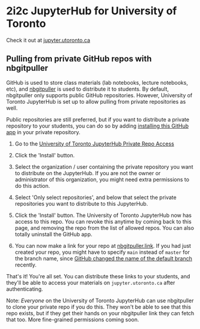 # 2i2c JupyterHub for University of Toronto

Check it out at [jupyter.utoronto.ca](https://jupyter.utoronto.ca)

## Pulling from private GitHub repos with nbgitpuller

GitHub is used to store class materials (lab notebooks, lecture notebooks, etc), and
[nbgitpuller](https://jupyterhub.github.io/nbgitpuller/) is used to distribute it
to students. By default, nbgitpuller only supports public GitHub repositories. However,
University of Toronto JupyterHub is set up to allow pulling from private repositories
as well. 

Public repositories are still preferred, but if you want to distribute a private repository
to your students, you can do so by adding [installing this GitHub app](https://github.com/apps/utoronto-jupyterhub-private-cloner)
in your private repository.

1. Go to the [University of Toronto JupyterHub Private Repo Access](https://github.com/apps/utoronto-jupyterhub-private-cloner)

2. Click the 'Install' button.

3. Select the organization / user containing the private repository you want to distribute
   on the JupyterHub. If you are not the owner or administrator of this organization, you might
   need extra permissions to do this action.
   
4. Select 'Only select repositories', and below that select the private repositories you want
   to distribute to this JupyterHub.
   
5. Click the 'Install' button. The University of Toronto JupyterHub now has access to this repo.
   You can revoke this anytime by coming back to this page, and removing the repo from the list of
   allowed repos. You can also totally uninstall the GitHub app. 

6. You can now make a link for your repo at [nbgitpuller.link](http://nbgitpuller.link). If you had
   just created your repo, you might have to specify `main` instead of `master` for the branch
   name, since [GitHub changed the name of the default branch](https://github.com/github/renaming)
   recently.
   
That's it! You're all set. You can distribute these links to your students, and they'll be
able to access your materials on `jupyter.utoronto.ca` after authenticating.

Note: *Everyone* on the University of Toronto JupyterHub can use nbgitpuller to clone
your private repo if you do this. They won't be able to see that this repo exists,
but if they get their hands on your nbgitpuller link they can fetch that too. More
fine-grained permissions coming soon.
